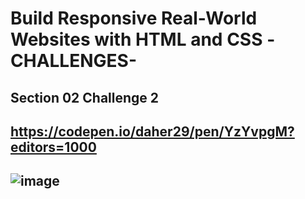 # Build Responsive Real-World Websites with HTML and CSS -CHALLENGES-

## Section 02 Challenge 2

## https://codepen.io/daher29/pen/YzYvpgM?editors=1000
## ![image](https://user-images.githubusercontent.com/81594456/177130018-5133f1eb-d156-45be-9867-77502f0702db.png)

